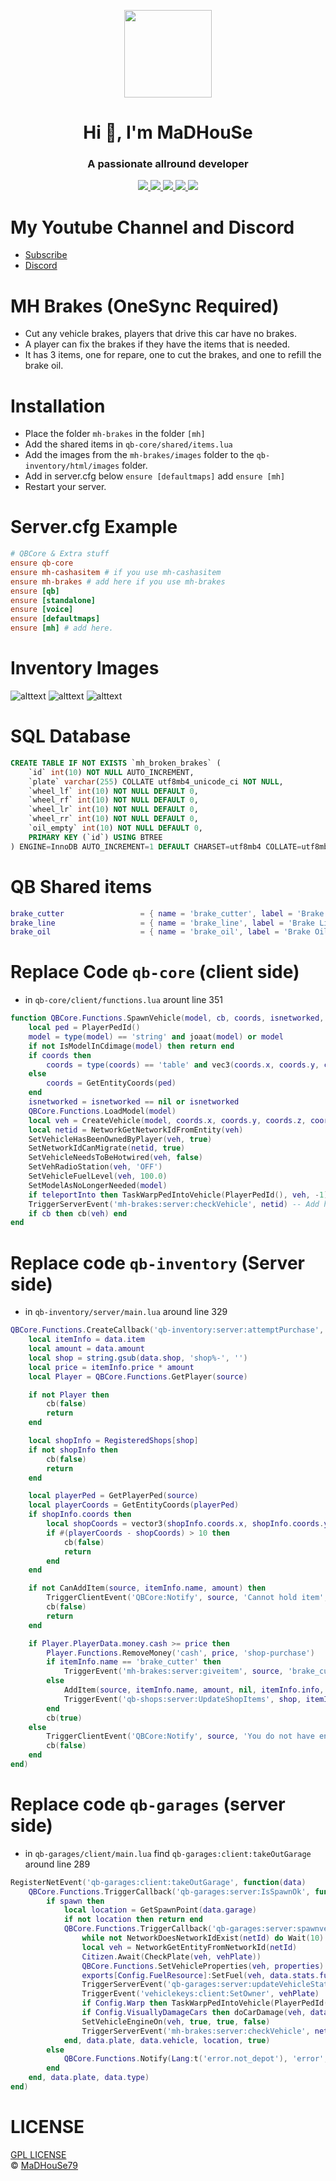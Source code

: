 <p align="center">
    <img width="140" src="https://icons.iconarchive.com/icons/iconarchive/red-orb-alphabet/128/Letter-M-icon.png" />  
    <h1 align="center">Hi 👋, I'm MaDHouSe</h1>
    <h3 align="center">A passionate allround developer </h3>    
</p>

<p align="center">
    <a href="https://github.com/MaDHouSe79/mh-brakes/issues">
        <img src="https://img.shields.io/github/issues/MaDHouSe79/mh-brakes"/> 
    </a>
    <a href="https://github.com/MaDHouSe79/mh-brakes/watchers">
        <img src="https://img.shields.io/github/watchers/MaDHouSe79/mh-brakes"/> 
    </a> 
    <a href="https://github.com/MaDHouSe79/mh-brakes/network/members">
        <img src="https://img.shields.io/github/forks/MaDHouSe79/mh-brakes"/> 
    </a>  
    <a href="https://github.com/MaDHouSe79/mh-brakes/stargazers">
        <img src="https://img.shields.io/github/stars/MaDHouSe79/mh-brakes?color=white"/> 
    </a>
    <a href="https://github.com/MaDHouSe79/mh-brakes/blob/main/LICENSE">
        <img src="https://img.shields.io/github/license/MaDHouSe79/mh-brakes?color=black"/> 
    </a>      
</p>

# My Youtube Channel and Discord
- [Subscribe](https://www.youtube.com/c/@MaDHouSe79) 
- [Discord](https://discord.gg/vJ9EukCmJQ)

# MH Brakes (OneSync Required)
- Cut any vehicle brakes, players that drive this car have no brakes.
- A player can fix the brakes if they have the items that is needed.
- It has 3 items, one for repare, one to cut the brakes, and one to refill the brake oil.

# Installation
- Place the folder `mh-brakes` in the folder `[mh]`
- Add the shared items in `qb-core/shared/items.lua`
- Add the images from the `mh-brakes/images` folder to the `qb-inventory/html/images` folder.
- Add in server.cfg below `ensure [defaultmaps]` add `ensure [mh]`
- Restart your server.

# Server.cfg Example
```conf
# QBCore & Extra stuff
ensure qb-core
ensure mh-cashasitem # if you use mh-cashasitem
ensure mh-brakes # add here if you use mh-brakes
ensure [qb]
ensure [standalone]
ensure [voice]
ensure [defaultmaps]
ensure [mh] # add here.
```

# Inventory Images
![alttext](https://github.com/MaDHouSe79/mh-brakes/blob/main/image/brake_cutter.png?raw=true)
![alttext](https://github.com/MaDHouSe79/mh-brakes/blob/main/image/brake_line.png?raw=true)
![alttext](https://github.com/MaDHouSe79/mh-brakes/blob/main/image/brake_oil.png?raw=true)


# SQL Database
```sql
CREATE TABLE IF NOT EXISTS `mh_broken_brakes` (
    `id` int(10) NOT NULL AUTO_INCREMENT,
    `plate` varchar(255) COLLATE utf8mb4_unicode_ci NOT NULL,
    `wheel_lf` int(10) NOT NULL DEFAULT 0,
    `wheel_rf` int(10) NOT NULL DEFAULT 0,
    `wheel_lr` int(10) NOT NULL DEFAULT 0,
    `wheel_rr` int(10) NOT NULL DEFAULT 0,
    `oil_empty` int(10) NOT NULL DEFAULT 0,
    PRIMARY KEY (`id`) USING BTREE
) ENGINE=InnoDB AUTO_INCREMENT=1 DEFAULT CHARSET=utf8mb4 COLLATE=utf8mb4_unicode_ci ROW_FORMAT=DYNAMIC;     

```

# QB Shared items
```lua
brake_cutter                 = { name = 'brake_cutter', label = 'Brake Cutter', weight = 500, type = 'item', image = 'brake_cutter.png', unique = false, useable = true, shouldClose = true, description = 'A Brake Cutter to cut brake lines' },
brake_line                   = { name = 'brake_line', label = 'Brake Line', weight = 200, type = 'item', image = 'brake_line.png', unique = false, useable = true, shouldClose = true, description = 'A brake line to fix a vehicle brake' },
brake_oil                    = { name = 'brake_oil', label = 'Brake Oil', weight = 2500, type = 'item', image = 'brake_oil.png', unique = false, useable = true, shouldClose = true, description = 'To refill your vehicle brake oil' },
```

# Replace Code `qb-core` (client side)
- in `qb-core/client/functions.lua` arount line 351
```lua
function QBCore.Functions.SpawnVehicle(model, cb, coords, isnetworked, teleportInto)
    local ped = PlayerPedId()
    model = type(model) == 'string' and joaat(model) or model
    if not IsModelInCdimage(model) then return end
    if coords then
        coords = type(coords) == 'table' and vec3(coords.x, coords.y, coords.z) or coords
    else
        coords = GetEntityCoords(ped)
    end
    isnetworked = isnetworked == nil or isnetworked
    QBCore.Functions.LoadModel(model)
    local veh = CreateVehicle(model, coords.x, coords.y, coords.z, coords.w, isnetworked, false)
    local netid = NetworkGetNetworkIdFromEntity(veh)
    SetVehicleHasBeenOwnedByPlayer(veh, true)
    SetNetworkIdCanMigrate(netid, true)
    SetVehicleNeedsToBeHotwired(veh, false)
    SetVehRadioStation(veh, 'OFF')
    SetVehicleFuelLevel(veh, 100.0)
    SetModelAsNoLongerNeeded(model)
    if teleportInto then TaskWarpPedIntoVehicle(PlayerPedId(), veh, -1) end
    TriggerServerEvent('mh-brakes:server:checkVehicle', netid) -- Add here
    if cb then cb(veh) end
end
```

# Replace code `qb-inventory` (Server side)
- in `qb-inventory/server/main.lua` around line 329
```lua
QBCore.Functions.CreateCallback('qb-inventory:server:attemptPurchase', function(source, cb, data)
    local itemInfo = data.item
    local amount = data.amount
    local shop = string.gsub(data.shop, 'shop%-', '')
    local price = itemInfo.price * amount
    local Player = QBCore.Functions.GetPlayer(source)

    if not Player then
        cb(false)
        return
    end

    local shopInfo = RegisteredShops[shop]
    if not shopInfo then
        cb(false)
        return
    end

    local playerPed = GetPlayerPed(source)
    local playerCoords = GetEntityCoords(playerPed)
    if shopInfo.coords then
        local shopCoords = vector3(shopInfo.coords.x, shopInfo.coords.y, shopInfo.coords.z)
        if #(playerCoords - shopCoords) > 10 then
            cb(false)
            return
        end
    end

    if not CanAddItem(source, itemInfo.name, amount) then
        TriggerClientEvent('QBCore:Notify', source, 'Cannot hold item', 'error')
        cb(false)
        return
    end

    if Player.PlayerData.money.cash >= price then
        Player.Functions.RemoveMoney('cash', price, 'shop-purchase')
        if itemInfo.name == 'brake_cutter' then
            TriggerEvent('mh-brakes:server:giveitem', source, 'brake_cutter', amount, price)
        else
            AddItem(source, itemInfo.name, amount, nil, itemInfo.info, 'shop-purchase')
            TriggerEvent('qb-shops:server:UpdateShopItems', shop, itemInfo, amount)
        end
        cb(true)
    else
        TriggerClientEvent('QBCore:Notify', source, 'You do not have enough money', 'error')
        cb(false)
    end
end)
```

# Replace code `qb-garages` (server side)
- in `qb-garages/client/main.lua` find `qb-garages:client:takeOutGarage` around line 289
```lua
RegisterNetEvent('qb-garages:client:takeOutGarage', function(data)
    QBCore.Functions.TriggerCallback('qb-garages:server:IsSpawnOk', function(spawn)
        if spawn then
            local location = GetSpawnPoint(data.garage)
            if not location then return end
            QBCore.Functions.TriggerCallback('qb-garages:server:spawnvehicle', function(netId, properties, vehPlate)
                while not NetworkDoesNetworkIdExist(netId) do Wait(10) end
                local veh = NetworkGetEntityFromNetworkId(netId)
                Citizen.Await(CheckPlate(veh, vehPlate))
                QBCore.Functions.SetVehicleProperties(veh, properties)
                exports[Config.FuelResource]:SetFuel(veh, data.stats.fuel)
                TriggerServerEvent('qb-garages:server:updateVehicleState', 0, vehPlate)
                TriggerEvent('vehiclekeys:client:SetOwner', vehPlate)
                if Config.Warp then TaskWarpPedIntoVehicle(PlayerPedId(), veh, -1) end
                if Config.VisuallyDamageCars then doCarDamage(veh, data.stats, properties) end
                SetVehicleEngineOn(veh, true, true, false)
                TriggerServerEvent('mh-brakes:server:checkVehicle', netId) -- add here
            end, data.plate, data.vehicle, location, true)
        else
            QBCore.Functions.Notify(Lang:t('error.not_depot'), 'error', 5000)
        end
    end, data.plate, data.type)
end)
```

# LICENSE
[GPL LICENSE](./LICENSE)<br />
&copy; [MaDHouSe79](https://www.youtube.com/@MaDHouSe79)
